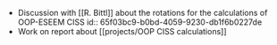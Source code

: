 - Discussion with [[R. Bittl]] about the rotations for the calculations of OOP-ESEEM CISS
  id:: 65f03bc9-b0bd-4059-9230-db1f6b0227de
- Work on report about [[projects/OOP CISS calculations]]